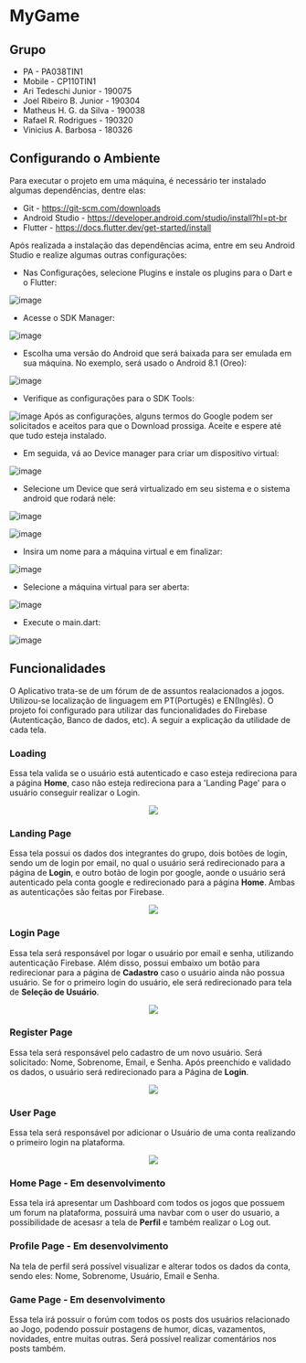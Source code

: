 # MyGame

## Grupo
- PA - PA038TIN1
- Mobile - CP110TIN1
- Ari Tedeschi Junior - 190075
- Joel Ribeiro B. Junior - 190304
- Matheus H. G. da Silva - 190038
- Rafael R. Rodrigues - 190320
- Vinicius A. Barbosa - 180326

## Configurando o Ambiente
Para executar o projeto em uma máquina, é necessário ter instalado algumas dependências, dentre elas:
- Git - https://git-scm.com/downloads
- Android Studio - https://developer.android.com/studio/install?hl=pt-br
- Flutter - https://docs.flutter.dev/get-started/install

Após realizada a instalação das dependências acima, entre em seu Android Studio e realize algumas outras configurações:

- Nas Configurações, selecione Plugins e instale os plugins para o Dart e o Flutter:

![image](https://user-images.githubusercontent.com/62195177/170169958-a24a3940-c833-4d6f-b490-f51465b3d8f6.png)


- Acesse o SDK Manager:

![image](https://user-images.githubusercontent.com/62195177/170168374-210de603-78b6-4fee-9516-18708ad73e6b.png)


- Escolha uma versão do Android que será baixada para ser emulada em sua máquina. No exemplo, será usado o Android 8.1 (Oreo):

![image](https://user-images.githubusercontent.com/62195177/170168524-45c866a9-5e2d-4bce-b136-b2285e574f05.png)


- Verifique as configurações para o SDK Tools:

![image](https://user-images.githubusercontent.com/62195177/170168782-4e8abee1-6fc0-4d42-bab8-f8d30e9412fb.png)
Após as configurações, alguns termos do Google podem ser solicitados e aceitos para que o Download prossiga. Aceite e espere até que tudo esteja instalado.


- Em seguida, vá ao Device manager para criar um dispositivo virtual:

![image](https://user-images.githubusercontent.com/62195177/170169073-2b052063-b651-4019-877a-6ef06636b15b.png)


- Selecione um Device que será virtualizado em seu sistema e o sistema android que rodará nele:

![image](https://user-images.githubusercontent.com/62195177/170169290-0cbc9d8e-7de4-4289-bb29-7af3735f4478.png)

![image](https://user-images.githubusercontent.com/62195177/170169436-74d7c0e4-f36e-4827-bb5f-08aa40c2af5d.png)


- Insira um nome para a máquina virtual e em finalizar:

![image](https://user-images.githubusercontent.com/62195177/170169533-f12b2420-1da0-4d40-9f97-0a3259b5a06b.png)


- Selecione a máquina virtual para ser aberta:

![image](https://user-images.githubusercontent.com/62195177/170170104-aa87bfb4-37ff-4ec2-af62-a78a5a44a609.png)


- Execute o main.dart:

![image](https://user-images.githubusercontent.com/62195177/170170223-b2640077-3c9c-4ada-a0ac-d92571bfacf6.png)

## Funcionalidades
O Aplicativo trata-se de um fórum de de assuntos realacionados a jogos. Utilizou-se localização de linguagem em PT(Portugês) e EN(Inglês). O projeto foi configurado para utilizar das funcionalidades do Firebase (Autenticação, Banco de dados, etc). A seguir a explicação da utilidade de cada tela.

### Loading
Essa tela valida se o usuário está autenticado e caso esteja redireciona para a página **Home**, caso não esteja redireciona para a 'Landing Page' para o usuário conseguir realizar o Login.

<p align="center">
  <img src="https://user-images.githubusercontent.com/70178202/170049927-86d9f085-92be-47af-a58c-e93e28a55229.png">
</p>

### Landing Page
Essa tela possui os dados dos integrantes do grupo, dois botões de login, sendo um de login por email, no qual o usuário será redirecionado para a página de **Login**, e outro botão de login por google, aonde o usuário será autenticado pela conta google e redirecionado para a página **Home**. Ambas as autenticações são feitas por Firebase.

<p align="center">
  <img src="https://user-images.githubusercontent.com/70178202/170050681-c52b5675-adad-455c-9274-35f389dc8265.png">
</p>

### Login Page
Essa tela será responsável por logar o usuário por email e senha, utilizando autenticação Firebase. Além disso, possui embaixo um botão para redirecionar para a página de **Cadastro** caso o usuário ainda não possua usuário. Se for o primeiro login do usuário, ele será redirecionado para tela de **Seleção de Usuário**.

<p align="center">
  <img src="https://user-images.githubusercontent.com/70178202/170055190-84a7dcd2-f912-46be-880f-d4956075ebb4.png">
</p>

### Register Page
Essa tela será responsável pelo cadastro de um novo usuário. Será solicitado: Nome, Sobrenome, Email, e Senha. Após preenchido e validado os dados, o usuário será redirecionado para a Página de **Login**.

<p align="center">
  <img src="https://user-images.githubusercontent.com/70178202/170057228-e8f0ffb4-55c7-4347-973a-253140eae052.png">
</p>

### User Page
Essa tela será responsável por adicionar o Usuário de uma conta realizando o primeiro login na plataforma.

<p align="center">
  <img src="https://user-images.githubusercontent.com/70178202/170058261-87f3caa5-f97b-402f-8033-d1c92ec78115.png">
</p>

### Home Page - Em desenvolvimento
Essa tela irá apresentar um Dashboard com todos os jogos que possuem um forum na plataforma, possuirá uma navbar com o user do usuario, a possibilidade de acesasr a tela de **Perfil** e também realizar o Log out.

### Profile Page - Em desenvolvimento
Na tela de perfil será possível visualizar e alterar todos os dados da conta, sendo eles: Nome, Sobrenome, Usuário, Email e Senha.

### Game Page - Em desenvolvimento
Essa tela irá possuir o forúm com todos os posts dos usuários relacionado ao Jogo, podendo possuir postagens de humor, dicas, vazamentos, novidades, entre muitas outras. Será possível realizar comentários nos posts também.